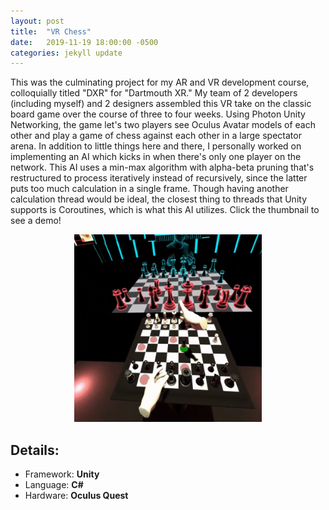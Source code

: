 ```yaml
---
layout: post
title:  "VR Chess"
date:   2019-11-19 18:00:00 -0500
categories: jekyll update
---
```


This was the culminating project for my AR and VR development course, colloquially titled "DXR" for "Dartmouth XR." My team of 2 developers (including myself) and 2 designers assembled this VR take on the classic board game over the course of three to four weeks. Using Photon Unity Networking, the game let's two players see Oculus Avatar models of each other and play a game of chess against each other in a large spectator arena. In addition to little things here and there, I personally worked on implementing an AI which kicks in when there's only one player on the network. This AI uses a min-max algorithm with alpha-beta pruning that's restructured to process iteratively instead of recursively, since the latter puts too much calculation in a single frame. Though having another calculation thread would be ideal, the closest thing to threads that Unity supports is Coroutines, which is what this AI utilizes. Click the thumbnail to see a demo!

<div style="text-align:center"><a href="https://youtu.be/x5DBjpZb5EQ">
    <img
        src="/assets/vr-chess/vr-chess.png"
        alt="VR Chess thumbnail"
        title="VR Chess on YouTube"
        width="300px"/>
</a></div>

## Details:
* Framework: **Unity**
* Language: **C#**
* Hardware: **Oculus Quest**
